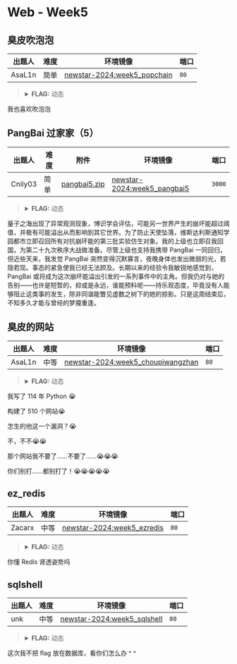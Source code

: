 # Web - Week5

## 臭皮吹泡泡

| 出题人 | 难度 | 环境镜像 | 端口 |
|-----|-----|-----|-----|
| AsaL1n | 简单 | [newstar-2024:week5_popchain](https://hub.docker.com/r/openctf/newstar-2024/tags?name=week5_popchain) | `80` |

> <details><summary><strong>FLAG:</strong> 动态</summary>
> </details>

我也喜欢吹泡泡

## PangBai 过家家（5）

| 出题人 | 难度 | 附件 | 环境镜像 | 端口 |
|-----|-----|-----|-----|-----|
| Cnily03 | 简单 | [pangbai5.zip](https://github.com/project-newstar/newstar-ctf-2024/releases/download/attachment-week5/pangbai5.zip) | [newstar-2024:week5_pangbai5](https://hub.docker.com/r/openctf/newstar-2024/tags?name=week5_pangbai5) | `3000` |

> <details><summary><strong>FLAG:</strong> 动态</summary>
> </details>

量子之海出现了异常观测现象，博识学会评估，可能另一世界产生的崩坏能超过阈值，并极有可能溢出从而影响到其它世界。为了防止天使坠落，维斯达利斯通知学园都市立即召回所有对抗崩环能的第三批实验仿生对象。我的上级也立即召我回国，为第二十九次秩序大战做准备。尽管上级也支持我携带 PangBai 一同回归，但近些天来，我发觉 PangBai 突然变得沉默寡言，夜晚身体也发出微弱的光，若隐若现。事态的紧急使我已经无法顾及。长期以来的经验令我敏锐地感觉到，PangBai 或将成为这次崩坏能溢出引发的一系列事件中的主角。但我仍对与她的告别——也许是短暂的，抑或是永远，谁能预料呢——持乐观态度，毕竟没有人能够阻止这类事的发生，除非同谐能瞥见虚数之树下的她的掠影。只是这周结束后，不知多久才能与曾经的梦魇重逢。

## 臭皮的网站

| 出题人 | 难度 | 环境镜像 | 端口 |
|-----|-----|-----|-----|
| AsaL1n | 中等 | [newstar-2024:week5_choupiwangzhan](https://hub.docker.com/r/openctf/newstar-2024/tags?name=week5_choupiwangzhan) | `80` |

> <details><summary><strong>FLAG:</strong> 动态</summary>
> </details>

我写了 114 年 Python 😭

构建了 510 个网站😭

怎生的他这一个漏洞？😭

不，不不😭😭

那个网站我不要了……不要了……😭😭😭

你们别打……都别打了！😭😭😭😭😭

## ez_redis

| 出题人 | 难度 | 环境镜像 | 端口 |
|-----|-----|-----|-----|
| Zacarx | 中等 | [newstar-2024:week5_ezredis](https://hub.docker.com/r/openctf/newstar-2024/tags?name=week5_ezredis) | `80` |

> <details><summary><strong>FLAG:</strong> 动态</summary>
> </details>

你懂 Redis 肾透姿势吗

## sqlshell

| 出题人 | 难度 | 环境镜像 | 端口 |
|-----|-----|-----|-----|
| unk | 中等 | [newstar-2024:week5_sqlshell](https://hub.docker.com/r/openctf/newstar-2024/tags?name=week5_sqlshell) | `80` |

> <details><summary><strong>FLAG:</strong> 动态</summary>
> </details>

这次我不把 flag 放在数据库，看你们怎么办 ^ ^
